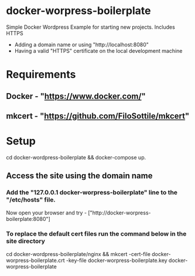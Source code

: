 # docker-worpress-boilerplate
Simple Docker Wordpress Example for starting new projects.  Includes HTTPS

- Adding a domain name or using "http://localhost:8080"
- Having a valid "HTTPS" certificate on the local development machine

# Requirements

## Docker - "https://www.docker.com/"
## mkcert - "https://github.com/FiloSottile/mkcert"

# Setup

cd docker-wordpress-boilerplate && docker-compose up. 

## Access the site using the domain name
### Add the "127.0.0.1  docker-worpress-boilerplate" line to the "/etc/hosts" file.
Now open your browser and try - ["http://docker-worpress-boilerplate:8080"]

### To replace the default cert files run the command below in the site directory
cd docker-wordpress-boilerplate/nginx && mkcert -cert-file docker-worpress-boilerplate.crt -key-file docker-worpress-boilerplate.key docker-worpress-boilerplate